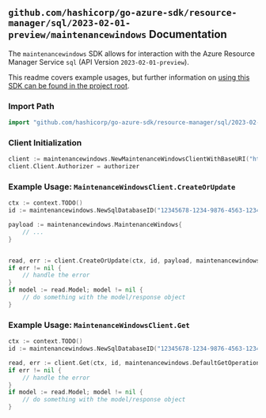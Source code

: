 
## `github.com/hashicorp/go-azure-sdk/resource-manager/sql/2023-02-01-preview/maintenancewindows` Documentation

The `maintenancewindows` SDK allows for interaction with the Azure Resource Manager Service `sql` (API Version `2023-02-01-preview`).

This readme covers example usages, but further information on [using this SDK can be found in the project root](https://github.com/hashicorp/go-azure-sdk/tree/main/docs).

### Import Path

```go
import "github.com/hashicorp/go-azure-sdk/resource-manager/sql/2023-02-01-preview/maintenancewindows"
```


### Client Initialization

```go
client := maintenancewindows.NewMaintenanceWindowsClientWithBaseURI("https://management.azure.com")
client.Client.Authorizer = authorizer
```


### Example Usage: `MaintenanceWindowsClient.CreateOrUpdate`

```go
ctx := context.TODO()
id := maintenancewindows.NewSqlDatabaseID("12345678-1234-9876-4563-123456789012", "example-resource-group", "serverValue", "databaseValue")

payload := maintenancewindows.MaintenanceWindows{
	// ...
}


read, err := client.CreateOrUpdate(ctx, id, payload, maintenancewindows.DefaultCreateOrUpdateOperationOptions())
if err != nil {
	// handle the error
}
if model := read.Model; model != nil {
	// do something with the model/response object
}
```


### Example Usage: `MaintenanceWindowsClient.Get`

```go
ctx := context.TODO()
id := maintenancewindows.NewSqlDatabaseID("12345678-1234-9876-4563-123456789012", "example-resource-group", "serverValue", "databaseValue")

read, err := client.Get(ctx, id, maintenancewindows.DefaultGetOperationOptions())
if err != nil {
	// handle the error
}
if model := read.Model; model != nil {
	// do something with the model/response object
}
```
